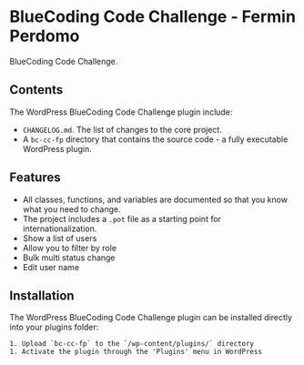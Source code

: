 # BlueCoding Code Challenge - Fermin Perdomo

BlueCoding Code Challenge.

## Contents

The WordPress BlueCoding Code Challenge plugin include:

* `CHANGELOG.md`. The list of changes to the core project.
* A `bc-cc-fp` directory that contains the source code - a fully executable WordPress plugin.

## Features

* All classes, functions, and variables are documented so that you know what you need to change.
* The project includes a `.pot` file as a starting point for internationalization.
* Show a list of users
* Allow you to filter by role
* Bulk multi status change
* Edit user name

## Installation

The WordPress BlueCoding Code Challenge plugin can be installed directly into your plugins folder:

```
1. Upload `bc-cc-fp` to the `/wp-content/plugins/` directory
1. Activate the plugin through the 'Plugins' menu in WordPress
```


